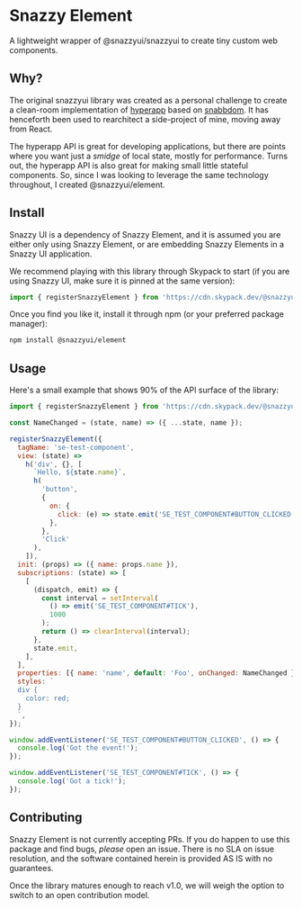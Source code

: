# Snazzy Element

A lightweight wrapper of @snazzyui/snazzyui to create tiny custom web components.

## Why?

The original snazzyui library was created as a personal challenge to create a clean-room implementation of [hyperapp](https://github.com/jorgebucaran/hyperapp) based on [snabbdom](https://github.com/snabbdom/snabbom). It has henceforth been used to rearchitect a side-project of mine, moving away from React.

The hyperapp API is great for developing applications, but there are points where you want just a _smidge_ of local state, mostly for performance. Turns out, the hyperapp API is also great for making small little stateful components. So, since I was looking to leverage the same technology throughout, I created @snazzyui/element.

## Install

Snazzy UI is a dependency of Snazzy Element, and it is assumed you are either only using Snazzy Element, or are embedding Snazzy Elements in a Snazzy UI application.

We recommend playing with this library through Skypack to start (if you are using Snazzy UI, make sure it is pinned at the same version):

```js
import { registerSnazzyElement } from 'https://cdn.skypack.dev/@snazzyui/element';
```

Once you find you like it, install it through npm (or your preferred package manager):

```sh
npm install @snazzyui/element
```

## Usage

Here's a small example that shows 90% of the API surface of the library:

```js
import { registerSnazzyElement } from 'https://cdn.skypack.dev/@snazzyui/element';

const NameChanged = (state, name) => ({ ...state, name });

registerSnazzyElement({
  tagName: 'se-test-component',
  view: (state) =>
    h('div', {}, [
      `Hello, ${state.name}`,
      h(
        'button',
        {
          on: {
            click: (e) => state.emit('SE_TEST_COMPONENT#BUTTON_CLICKED', {}),
          },
        },
        'Click'
      ),
    ]),
  init: (props) => ({ name: props.name }),
  subscriptions: (state) => [
    [
      (dispatch, emit) => {
        const interval = setInterval(
          () => emit('SE_TEST_COMPONENT#TICK'),
          1000
        );
        return () => clearInterval(interval);
      },
      state.emit,
    ],
  ],
  properties: [{ name: 'name', default: 'Foo', onChanged: NameChanged }],
  styles: `
  div {
    color: red;
  }
  `,
});

window.addEventListener('SE_TEST_COMPONENT#BUTTON_CLICKED', () => {
  console.log('Got the event!');
});

window.addEventListener('SE_TEST_COMPONENT#TICK', () => {
  console.log('Got a tick!');
});
```

## Contributing

Snazzy Element is not currently accepting PRs. If you do happen to use this package and find bugs, _please_ open an issue. There is no SLA on issue resolution, and the software contained herein is provided AS IS with no guarantees.

Once the library matures enough to reach v1.0, we will weigh the option to switch to an open contribution model.
